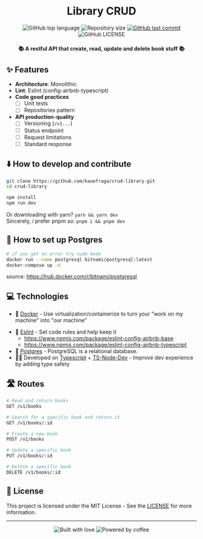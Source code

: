 <h1 align="center">Library CRUD</h1>

<p align="center">
  <img
    alt="GitHub top language"
    src="https://img.shields.io/github/languages/top/kauefraga/crud-library.svg"
  />
  <img
    alt="Repository size"
    src="https://img.shields.io/github/repo-size/kauefraga/crud-library.svg"
  />
  <a href="https://github.com/kauefraga/crud-library/commits/main">
    <img
      alt="GitHub last commit"
      src="https://img.shields.io/github/last-commit/kauefraga/crud-library.svg"
    />
  </a>
  <img
    alt="GitHub LICENSE"
    src="https://img.shields.io/github/license/kauefraga/crud-library.svg"
  />
</p>

<h4 align="center">📚 A restful API that create, read, update and delete book stuff 📚</h4>

## ✨ Features

- **Architecture**: Monolithic
- **Lint**: Eslint (config-airbnb-typescript)
- **Code good practices**
  - [ ] Unit tests
  - [ ] Repositories pattern
- **API production-quality**
  - [ ] Versioning (`/v1...`)
  - [ ] Status endpoint
  - [ ] Request limitations
  - [ ] Standard response

## ⬇️ How to develop and contribute

```bash
git clone https://github.com/kauefraga/crud-library.git
cd crud-library

npm install
npm run dev
```
Or downloading with yarn? `yarn && yarn dev`
<br/>
Sincerely, i prefer pnpm so: `pnpm i && pnpm dev`

## 🐳 How to set up Postgres
```sh
# if you get an error try sudo mode
docker run --name postgresql bitnami/postgresql:latest
docker-compose up -d
```
source: https://hub.docker.com/r/bitnami/postgresql

## 💻 Technologies

- 🐳 [Docker](https://www.docker.com) - Use virtualization/containerize to turn your "work on my machine" into "our machine"
<!-- - 🤫 [Dotenv](https://npmjs.com/package/dotenv) - We must hide our secret keys, with dotenv we can load env variables into `process.env` more easily -->
- 💄 [Eslint](https://eslint.org) - Set code rules and help keep it
  - https://www.npmjs.com/package/eslint-config-airbnb-base
  - https://www.npmjs.com/package/eslint-config-airbnb-typescript
- 🐘 [Postgres](https://www.postgresql.org) - PostgreSQL is a relational database.
- 🧑‍💻 Developed on [Typescript](https://typescriptlang.org) + [TS-Node-Dev](https://npmjs.com/package/ts-node-dev) - Improve dev experience by adding type safety

## 🛣 Routes

```bash
# Read and return books
GET /v1/books

# Search for a specific book and return it
GET /v1/books/:id

# Create a new book
POST /v1/books

# Update a specific book
PUT /v1/books/:id

# Delete a specific book
DELETE /v1/books/:id
```

## 📝 License

This project is licensed under the MIT License - See the [LICENSE](https://github.com/kauefraga/crud-library/blob/main/LICENSE) for more information.

---

<div align="center">
  <img alt="Built with love" src="https://forthebadge.com/images/badges/built-with-love.svg">
  <img alt="Powered by coffee" src="https://forthebadge.com/images/badges/powered-by-coffee.svg">
</div>
